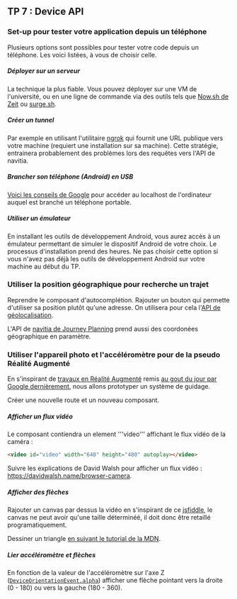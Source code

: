 ## TP 7 : Device API


### Set-up pour tester votre application depuis un téléphone

Plusieurs options sont possibles pour tester votre code depuis un téléphone. Les voici listées, à vous de choisir celle.

##### Déployer sur un serveur  
La technique la plus fiable. Vous pouvez déployer sur une VM de l'université, ou en une ligne de commande via des outils tels que [Now.sh de Zeit](https://zeit.co/now) ou [surge.sh](https://surge.sh/).

##### Créer un tunnel 
Par exemple en utilisant l'utilitaire [ngrok](https://ngrok.com/) qui fournit une URL publique vers votre machine (requiert une installation sur sa machine). Cette stratégie, entrainera probablement des problèmes lors des requêtes vers l'API de navitia.


##### Brancher son téléphone (Android) en USB
[Voici les conseils de Google](https://developers.google.com/web/tools/chrome-devtools/remote-debugging/local-server) pour accéder au localhost de l'ordinateur auquel est branché un téléphone portable.

##### Utiliser un émulateur

En installant les outils de développement Android, vous aurez accès à un émulateur permettant de simuler le dispositif Android de votre choix. Le processus d'installation prend des heures. Ne pas choisir cette option si vous n'avez pas déjà les outils de développement Android sur votre machine au début du TP.



### Utiliser la position géographique pour recherche un trajet

Reprendre le composant d'autocomplétion. Rajouter un bouton qui permette d'utiliser sa position plutôt qu'une adresse. On utilisera pour cela l'[API de géolocalisation](https://developer.mozilla.org/en-US/docs/Web/API/Geolocation/Using_geolocation). 

L'API de [navitia de Journey Planning](http://doc.navitia.io/#journey-planning) prend aussi des coordonées géographique en paramètre.

### Utiliser l'appareil photo et l'accéléromètre pour de la pseudo Réalité Augmenté

En s'inspirant de [travaux en Réalité Augmenté](http://graphics.cs.columbia.edu/publications.newer/iswc97.pdf) remis [au gout du jour par Google dernièrement](https://arstechnica.com/gadgets/2018/05/google-maps-unveils-its-first-ever-augmented-reality-interface/), nous allons prototyper un système de guidage.

Créer une nouvelle route et un nouveau composant.

##### Afficher un flux vidéo

Le composant contiendra un element '''video''' affichant le flux vidéo de la caméra : 

```html
<video id="video" width="640" height="480" autoplay></video>
```

Suivre les explications de David Walsh pour afficher un flux vidéo : https://davidwalsh.name/browser-camera.

##### Afficher des flèches  

Rajouter un canvas par dessus la vidéo en s'inspirant de ce [jsfiddle](https://jsfiddle.net/7sk5k4gp/13/), le canvas ne peut avoir qu'une taille déterminéé, il doit donc être retaillé programatiquement.

Dessiner un triangle [en suivant le tutorial de la MDN](https://developer.mozilla.org/en-US/docs/Web/API/Canvas_API/Tutorial/Drawing_shapes).

##### Lier accéléromètre et flèches

En fonction de la valeur de l'accéléromètre sur l'axe Z ([`DeviceOrientationEvent.alpha`](https://developer.mozilla.org/en-US/docs/Web/API/DeviceOrientationEvent/alpha)) afficher une flèche pointant vers la droite (0 - 180) ou vers la gauche (180 - 360).